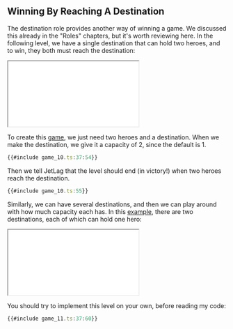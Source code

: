 ## Winning By Reaching A Destination

The destination role provides another way of winning a game.  We discussed this
already in the "Roles" chapters, but it's worth reviewing here.  In the
following level, we have a single destination that can hold two heroes, and to
win, they both must reach the destination:

<iframe src="./game_10.iframe.html"></iframe>

To create this [game](game_10.ts), we just need two heroes and a destination.
When we make the destination, we give it a capacity of 2, since the default is
1.

```typescript
{{#include game_10.ts:37:54}}
```

Then we tell JetLag that the level should end (in victory!) when two heroes
reach the destination.

```typescript
{{#include game_10.ts:55}}
```

Similarly, we can have several destinations, and then we can play around with
how much capacity each has.  In this [example](game_11.ts), there are two
destinations, each of which can hold one hero:

<iframe src="./game_11.iframe.html"></iframe>

You should try to implement this level on your own, before reading my code:

```typescript
{{#include game_11.ts:37:60}}
```
